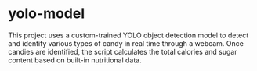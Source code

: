 # yolo-model
This project uses a custom-trained YOLO object detection model to detect and identify various types of candy in real time through a webcam. Once candies are identified, the script calculates the total calories and sugar content based on built-in nutritional data.
